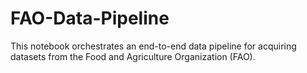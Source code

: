 # FAO-Data-Pipeline
This notebook orchestrates an end-to-end data pipeline for acquiring datasets from the Food and Agriculture Organization (FAO).
